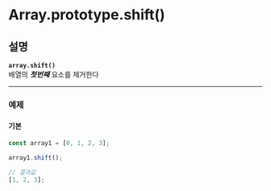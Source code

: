 # Array.prototype.shift()

## 설명

**`array.shift()`**  
배열의 **_첫번째_** 요소를 제거한다

---

### 예제

#### 기본

```javascript
const array1 = [0, 1, 2, 3];

array1.shift();

// 결과값
[1, 2, 3];
```
